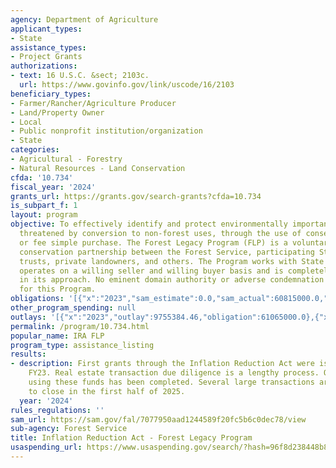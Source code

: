 ```yaml
---
agency: Department of Agriculture
applicant_types:
- State
assistance_types:
- Project Grants
authorizations:
- text: 16 U.S.C. &sect; 2103c.
  url: https://www.govinfo.gov/link/uscode/16/2103
beneficiary_types:
- Farmer/Rancher/Agriculture Producer
- Land/Property Owner
- Local
- Public nonprofit institution/organization
- State
categories:
- Agricultural - Forestry
- Natural Resources - Land Conservation
cfda: '10.734'
fiscal_year: '2024'
grants_url: https://grants.gov/search-grants?cfda=10.734
is_subpart_f: 1
layout: program
objective: To effectively identify and protect environmentally important forest areas
  threatened by conversion to non-forest uses, through the use of conservation easements
  or fee simple purchase. The Forest Legacy Program (FLP) is a voluntary private land
  conservation partnership between the Forest Service, participating States, land
  trusts, private landowners, and others. The Program works with State partners and
  operates on a willing seller and willing buyer basis and is completely nonregulatory
  in its approach. No eminent domain authority or adverse condemnation is authorized
  for this Program.
obligations: '[{"x":"2023","sam_estimate":0.0,"sam_actual":60815000.0,"usa_spending_actual":60815000.0},{"x":"2024","sam_estimate":0.0,"sam_actual":114626000.0,"usa_spending_actual":114405000.0},{"x":"2025","sam_estimate":0.0,"sam_actual":390000000.0,"usa_spending_actual":228476900.0}]'
other_program_spending: null
outlays: '[{"x":"2023","outlay":9755384.46,"obligation":61065000.0},{"x":"2024","outlay":6045251.41,"obligation":116750900.0},{"x":"2025","outlay":0.0,"obligation":225881000.0}]'
permalink: /program/10.734.html
popular_name: IRA FLP
program_type: assistance_listing
results:
- description: First grants through the Inflation Reduction Act were issued in late
    FY23. Real estate transaction due diligence is a lengthy process. One project
    using these funds has been completed. Several large transactions are expected
    to close in the first half of 2025.
  year: '2024'
rules_regulations: ''
sam_url: https://sam.gov/fal/7077950aad1244589f20fc5b6c0dec78/view
sub-agency: Forest Service
title: Inflation Reduction Act - Forest Legacy Program
usaspending_url: https://www.usaspending.gov/search/?hash=96f8d238448b87bb9ac63420d8f1d272
---
```

